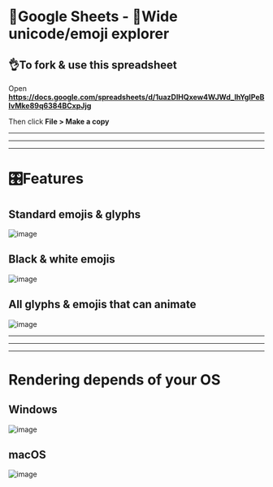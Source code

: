 # 🧰Google Sheets - 🔣Wide unicode/emoji explorer

## 👌To fork & use this spreadsheet

Open **https://docs.google.com/spreadsheets/d/1uazDIHQxew4WJWd_lhYgIPeBIvMke89q6384BCxpJjg**

Then click **File > Make a copy**

---
---
---

# 🎛️Features

## Standard emojis & glyphs

![image](https://github.com/user-attachments/assets/66d56a87-4742-4c9a-95f9-929328a1320b)

## Black & white emojis

![image](https://github.com/user-attachments/assets/e37ef377-7608-4981-8e96-b760f0a14028)

## All glyphs & emojis that can animate

![image](https://github.com/user-attachments/assets/d37cf9a0-f5a2-4da7-9a92-141f1ec27387)

---
---
---

# Rendering depends of your OS

## Windows

![image](https://github.com/user-attachments/assets/c4cd6698-1903-4d7a-b029-a2e5923c1c0f)

## macOS

![image](https://github.com/user-attachments/assets/3bd13485-9f5b-419c-b39e-eb5cfa257c56)
